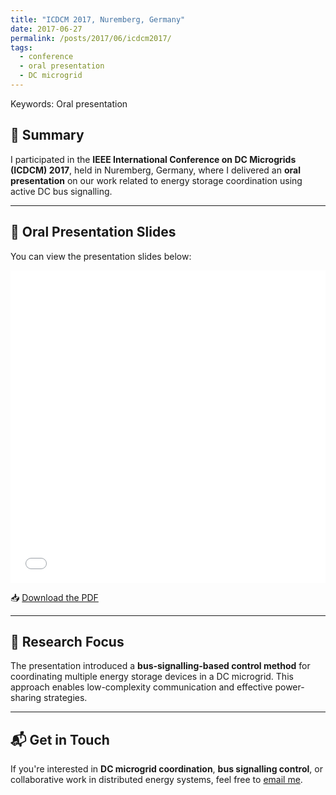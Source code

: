 ```yaml
---
title: "ICDCM 2017, Nuremberg, Germany"
date: 2017-06-27
permalink: /posts/2017/06/icdcm2017/
tags:
  - conference
  - oral presentation
  - DC microgrid
---
```


Keywords: Oral presentation

## 🧾 Summary

I participated in the **IEEE International Conference on DC Microgrids (ICDCM) 2017**, held in Nuremberg, Germany, where I delivered an **oral presentation** on our work related to energy storage coordination using active DC bus signalling.

---

## 🎤 Oral Presentation Slides

You can view the presentation slides below:

<iframe src="/files/ICDCM2017_slides.pdf" width="100%" height="500" frameborder="0"></iframe>

📥 [Download the PDF](/files/ICDCM2017_slides.pdf)

---

## 🧠 Research Focus

The presentation introduced a **bus-signalling-based control method** for coordinating multiple energy storage devices in a DC microgrid. This approach enables low-complexity communication and effective power-sharing strategies.

---

## 📬 Get in Touch

If you're interested in **DC microgrid coordination**, **bus signalling control**, or collaborative work in distributed energy systems, feel free to [email me](mailto:fulong.li@ieee.org).
